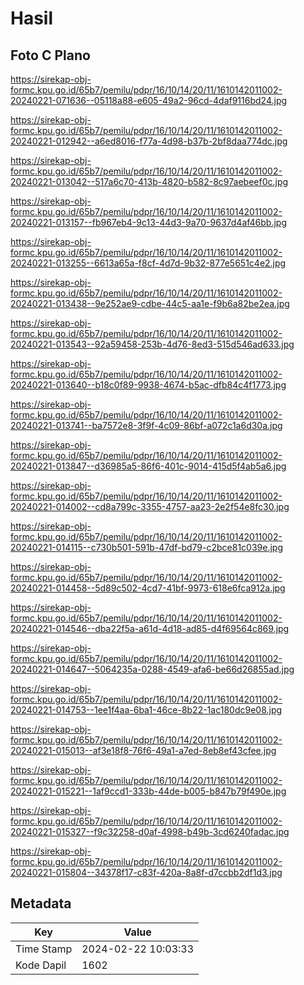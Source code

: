 # Hasil

## Foto C Plano

https://sirekap-obj-formc.kpu.go.id/65b7/pemilu/pdpr/16/10/14/20/11/1610142011002-20240221-071636--05118a88-e605-49a2-96cd-4daf9116bd24.jpg

https://sirekap-obj-formc.kpu.go.id/65b7/pemilu/pdpr/16/10/14/20/11/1610142011002-20240221-012942--a6ed8016-f77a-4d98-b37b-2bf8daa774dc.jpg

https://sirekap-obj-formc.kpu.go.id/65b7/pemilu/pdpr/16/10/14/20/11/1610142011002-20240221-013042--517a6c70-413b-4820-b582-8c97aebeef0c.jpg

https://sirekap-obj-formc.kpu.go.id/65b7/pemilu/pdpr/16/10/14/20/11/1610142011002-20240221-013157--fb967eb4-9c13-44d3-9a70-9637d4af46bb.jpg

https://sirekap-obj-formc.kpu.go.id/65b7/pemilu/pdpr/16/10/14/20/11/1610142011002-20240221-013255--6613a65a-f8cf-4d7d-9b32-877e5651c4e2.jpg

https://sirekap-obj-formc.kpu.go.id/65b7/pemilu/pdpr/16/10/14/20/11/1610142011002-20240221-013438--9e252ae9-cdbe-44c5-aa1e-f9b6a82be2ea.jpg

https://sirekap-obj-formc.kpu.go.id/65b7/pemilu/pdpr/16/10/14/20/11/1610142011002-20240221-013543--92a59458-253b-4d76-8ed3-515d546ad633.jpg

https://sirekap-obj-formc.kpu.go.id/65b7/pemilu/pdpr/16/10/14/20/11/1610142011002-20240221-013640--b18c0f89-9938-4674-b5ac-dfb84c4f1773.jpg

https://sirekap-obj-formc.kpu.go.id/65b7/pemilu/pdpr/16/10/14/20/11/1610142011002-20240221-013741--ba7572e8-3f9f-4c09-86bf-a072c1a6d30a.jpg

https://sirekap-obj-formc.kpu.go.id/65b7/pemilu/pdpr/16/10/14/20/11/1610142011002-20240221-013847--d36985a5-86f6-401c-9014-415d5f4ab5a6.jpg

https://sirekap-obj-formc.kpu.go.id/65b7/pemilu/pdpr/16/10/14/20/11/1610142011002-20240221-014002--cd8a799c-3355-4757-aa23-2e2f54e8fc30.jpg

https://sirekap-obj-formc.kpu.go.id/65b7/pemilu/pdpr/16/10/14/20/11/1610142011002-20240221-014115--c730b501-591b-47df-bd79-c2bce81c039e.jpg

https://sirekap-obj-formc.kpu.go.id/65b7/pemilu/pdpr/16/10/14/20/11/1610142011002-20240221-014458--5d89c502-4cd7-41bf-9973-618e6fca912a.jpg

https://sirekap-obj-formc.kpu.go.id/65b7/pemilu/pdpr/16/10/14/20/11/1610142011002-20240221-014546--dba22f5a-a61d-4d18-ad85-d4f69564c869.jpg

https://sirekap-obj-formc.kpu.go.id/65b7/pemilu/pdpr/16/10/14/20/11/1610142011002-20240221-014647--5064235a-0288-4549-afa6-be66d26855ad.jpg

https://sirekap-obj-formc.kpu.go.id/65b7/pemilu/pdpr/16/10/14/20/11/1610142011002-20240221-014753--1ee1f4aa-6ba1-46ce-8b22-1ac180dc9e08.jpg

https://sirekap-obj-formc.kpu.go.id/65b7/pemilu/pdpr/16/10/14/20/11/1610142011002-20240221-015013--af3e18f8-76f6-49a1-a7ed-8eb8ef43cfee.jpg

https://sirekap-obj-formc.kpu.go.id/65b7/pemilu/pdpr/16/10/14/20/11/1610142011002-20240221-015221--1af9ccd1-333b-44de-b005-b847b79f490e.jpg

https://sirekap-obj-formc.kpu.go.id/65b7/pemilu/pdpr/16/10/14/20/11/1610142011002-20240221-015327--f9c32258-d0af-4998-b49b-3cd6240fadac.jpg

https://sirekap-obj-formc.kpu.go.id/65b7/pemilu/pdpr/16/10/14/20/11/1610142011002-20240221-015804--34378f17-c83f-420a-8a8f-d7ccbb2df1d3.jpg


## Metadata

| Key        | Value               |
| ---------- | ------------------- |
| Time Stamp | 2024-02-22 10:03:33 |
| Kode Dapil | 1602                |



